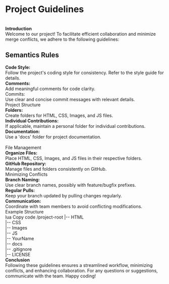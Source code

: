
<h1>Project Guidelines</h1> <br>
<b>Introduction</b><br>
Welcome to our project! To facilitate efficient collaboration and minimize merge conflicts, we adhere to the following guidelines:<br>

<h2>Semantics Rules</h2>
<b>Code Style:</b><br>
Follow the project's coding style for consistency. Refer to the style guide for details.<br>
<b>Comments:</b><br>
Add meaningful comments for code clarity.<br>
Commits:</b><br>
Use clear and concise commit messages with relevant details.<br>
Project Structure</br>
<b>Folders:</b><br>
Create folders for HTML, CSS, Images, and JS files.<br>
<b>Individual Contributions:</b><br>
If applicable, maintain a personal folder for individual contributions.<br>
<b>Documentation:</b><br>
Use a 'docs' folder for project documentation.<br><br>
File Management</br>
<b>Organize Files:</b><br>
Place HTML, CSS, Images, and JS files in their respective folders.<br>
<b>GitHub Repository:</b><br>
Manage files and folders consistently on GitHub.<br>
Minimizing Conflicts</br>
<b>Branch Naming:</b><br>
Use clear branch names, possibly with feature/bugfix prefixes.<br>
<b>Regular Pulls:</b><br>
Keep your branch updated by pulling changes regularly.<br>
<b>Communication:</b><br>
Coordinate with team members to avoid conflicting modifications.<br>
Example Structure</br>
lua
Copy code
/project-root
|-- HTML<br>
|-- CSS<br>
|-- Images<br>
|-- JS<br>
|-- YourName<br>
|-- docs<br>
|-- .gitignore<br>
|-- LICENSE<br>
<b>Conclusion</b><br>
Following these guidelines ensures a streamlined workflow, minimizing conflicts, and enhancing collaboration. For any questions or suggestions, communicate with the team. Happy coding!





